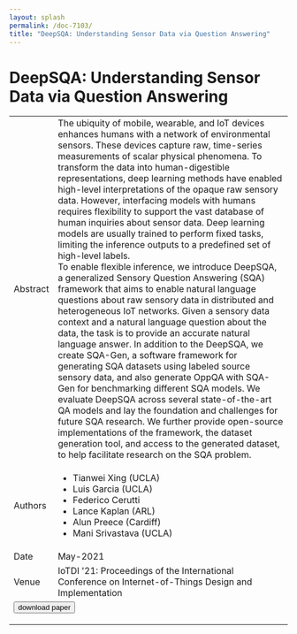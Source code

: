 ```yaml
---
layout: splash
permalink: /doc-7103/
title: "DeepSQA: Understanding Sensor Data via Question Answering"
---
```


# DeepSQA: Understanding Sensor Data via Question Answering

<table>
    <tbody>
    <tr>
        <td>Abstract</td>
        <td>The ubiquity of mobile, wearable, and IoT devices enhances humans with a network of environmental sensors. These devices capture raw, time-series measurements of scalar physical phenomena. To transform the data into human-digestible representations, deep learning methods have enabled high-level interpretations of the opaque raw sensory data. However, interfacing models with humans requires flexibility to support the vast database of human inquiries about sensor data. Deep learning models are usually trained to perform fixed tasks, limiting the inference outputs to a predefined set of high-level labels.<br>To enable flexible inference, we introduce DeepSQA, a generalized Sensory Question Answering (SQA) framework that aims to enable natural language questions about raw sensory data in distributed and heterogeneous IoT networks. Given a sensory data context and a natural language question about the data, the task is to provide an accurate natural language answer. In addition to the DeepSQA, we create SQA-Gen, a software framework for generating SQA datasets using labeled source sensory data, and also generate OppQA with SQA-Gen for benchmarking different SQA models. We evaluate DeepSQA across several state-of-the-art QA models and lay the foundation and challenges for future SQA research. We further provide open-source implementations of the framework, the dataset generation tool, and access to the generated dataset, to help facilitate research on the SQA problem.</td>
    </tr>
    <tr>
        <td>Authors</td>
        <td>
            <ul>
                <li>Tianwei Xing (UCLA)</li>
                <li>Luis Garcia (UCLA)</li>
                <li>Federico Cerutti</li>
                <li>Lance Kaplan (ARL)</li>
                <li>Alun Preece (Cardiff)</li>
                <li>Mani Srivastava (UCLA)</li>
            </ul>
        </td>
    </tr>
    <tr>
        <td>Date</td>
        <td>May-2021</td>
    </tr>
    <tr>
        <td>Venue</td>
        <td>IoTDI '21: Proceedings of the International Conference on Internet-of-Things Design and Implementation</td>
    </tr>
    <tr>
        <td colspan="2">
            <form method="get" action="https://dl.acm.org/doi/10.1145/3450268.3453529">
                <button type="submit">download paper</button>
            </form>
        </td>
    </tr>
    </tbody>
</table>
